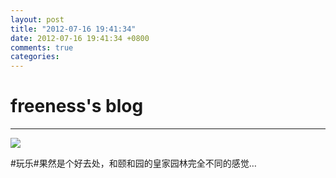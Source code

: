 ```yaml
---
layout: post
title: "2012-07-16 19:41:34"
date: 2012-07-16 19:41:34 +0800
comments: true
categories: 
---
```


# freeness's blog

----------

![](http://okqmqrbgo.bkt.clouddn.com/201207161941341.jpg)

>
\#玩乐\#果然是个好去处，和颐和园的皇家园林完全不同的感觉…
